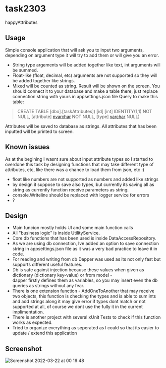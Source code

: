 # task2303
happyAttributes

## Usage

Simple console application that will ask you to input two arguments, 
depending on argument type it will try to add them or will give you an error.
- String type argements will be added together like text, int arguments will be summed. 
- Float-like (float, decimal, etc) arguments are not supported so they will be added together like strings.
- Mixed will be counted as string.
Result will be shown on the screen.
You should connect it to your database and make a table there, just replace connection string with yours in appsettings.json file
Query to make this table:

>CREATE TABLE [dbo].[taskAttributes](
> [id] [int] IDENTITY(1,1) NOT NULL,
> [attribute] [nvarchar](max) NOT NULL,
> [type] [varchar](100) NULL)

Attributes will be saved to database as strings. 
All attributes that has been inputted will be printed to screen.

## Known issues

As at the begining I wasnt sure about input attribute types so I started to overdone this task by designing functions that 
may take different type of attributes, etc, like there was a chance to load them from json, etc :)
- float like numbers are not supported as numbers and added like strings
- by design it suppose to save also types, but currently its saving all as string as currently function receive parameters as string.
- console.Writeline should be replaced with logger service for errors
- ?

## Design

- Main funcion mostly holds UI and some main function calls
- All "business logic" is inside UtilityService.
- Core db functions that has been used is inside DataAccessRepository.
- As we are using db connection, Ive added an option to save connection string in appsettings.json file
 as it was a very bad practice to leave it in code.
- For reading and writing from db Dapper was used as its not only fast but supports different useful features.
- Db is safe against injection because these values when given as dictionary (dictionary key-value) or from model -  
dapper firstly defines them as variables, so you may insert even the db queries as strings without any fear.
- There is one extension function - AddOneToAnother that may receive two objects, this function is checking the types 
and is able to sum ints and add strings along it may give error if types dont match or not supported at all, 
of course we dont use the fully it in the current implimentation. 
- There is another project with several xUnit Tests to check if this function works as expected.
- Tried to organize everything as seperated as I could so that its easier to update / extend this application 

## Screenshot

![Screenshot 2022-03-22 at 00 16 48](https://user-images.githubusercontent.com/7956231/159386784-54066aa8-a812-43c2-ad72-8b19d34a60bd.png)




